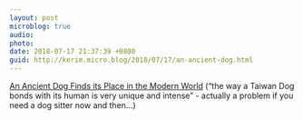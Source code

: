 ```yaml
---
layout: post
microblog: true
audio: 
photo: 
date: 2018-07-17 21:37:39 +0800
guid: http://kerim.micro.blog/2018/07/17/an-ancient-dog.html
---
```

[An Ancient Dog Finds its Place in the Modern World](https://topics.amcham.com.tw/2018/07/an-ancient-dog-finds-its-place-in-the-modern-world/) (“the way a Taiwan Dog bonds with its human is very unique and intense” - actually a problem if you need a dog sitter now and then…)
